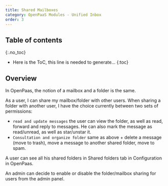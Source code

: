 ```yaml
---
title: Shared Mailboxes
category: OpenPaaS Modules - Unified Inbox
order: 3
---
```


## Table of contents
{:.no_toc}

* Here is the ToC, this line is needed to generate...
{:toc}

## Overview

In OpenPaas, the notion of a mailbox and a folder is the same.

As a user, I can share my mailbox/folder with other users. When sharing a folder with another user, I have the choice 
currently between two sets of permissions:

* `read and update messages` the user can view the folder, as well as read, forward and reply to messages. He can also mark the message as read/unread, as well as star/unstar it.
* `Consultation and organize folder` same as above + delete a message (move to trash), move a message to another shared folder, move to spam.

A user can see all his shared folders in Shared folders tab in Configuration in OpenPaas.

An admin can decide to enable or disable the folder/mailbox sharing for users from the admin panel.
